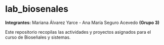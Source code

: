# lab_biosenales
<b>Integrantes:</b> Mariana Álvarez Yarce - Ana María Seguro Acevedo <b>(Grupo 3)</b>

Este repositorio recopilas las actividades y proyectos asignados para el curso de Bioseñales y sistemas.
